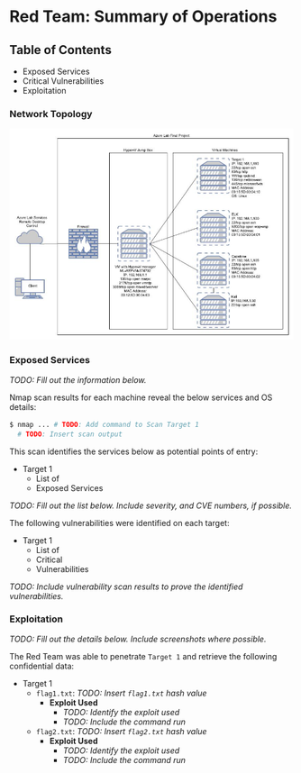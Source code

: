 # Red Team: Summary of Operations

## Table of Contents
- Exposed Services
- Critical Vulnerabilities
- Exploitation

### Network Topology
![Network Topology](/Images/Final_project_top.JPG "Network Topology")




### Exposed Services
_TODO: Fill out the information below._

Nmap scan results for each machine reveal the below services and OS details:

```bash
$ nmap ... # TODO: Add command to Scan Target 1
  # TODO: Insert scan output
```

This scan identifies the services below as potential points of entry:
- Target 1
  - List of
  - Exposed Services

_TODO: Fill out the list below. Include severity, and CVE numbers, if possible._

The following vulnerabilities were identified on each target:
- Target 1
  - List of
  - Critical
  - Vulnerabilities

_TODO: Include vulnerability scan results to prove the identified vulnerabilities._

### Exploitation
_TODO: Fill out the details below. Include screenshots where possible._

The Red Team was able to penetrate `Target 1` and retrieve the following confidential data:
- Target 1
  - `flag1.txt`: _TODO: Insert `flag1.txt` hash value_
    - **Exploit Used**
      - _TODO: Identify the exploit used_
      - _TODO: Include the command run_
  - `flag2.txt`: _TODO: Insert `flag2.txt` hash value_
    - **Exploit Used**
      - _TODO: Identify the exploit used_
      - _TODO: Include the command run_